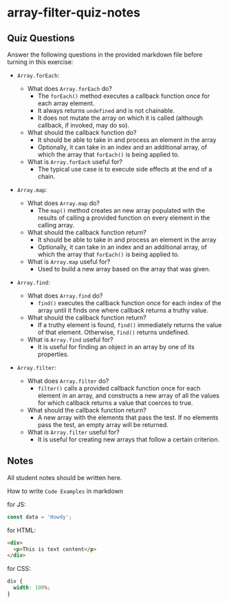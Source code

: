 # array-filter-quiz-notes

## Quiz Questions

Answer the following questions in the provided markdown file before turning in this exercise:

- `Array.forEach`:

  - What does `Array.forEach` do?
    - The `forEach()` method executes a callback function once for each array element.
    - It always returns `undefined` and is not chainable.
    - It does not mutate the array on which it is called (although callback, if invoked, may do so).
  - What should the callback function do?
    - It should be able to take in and process an element in the array
    - Optionally, it can take in an index and an additional array, of which the array that `forEach()` is being applied to.
  - What is `Array.forEach` useful for?
    - The typical use case is to execute side effects at the end of a chain.

- `Array.map`:

  - What does `Array.map` do?
    - The `map()` method creates an new array populated with the results of calling a provided function on every element in the calling array.
  - What should the callback function return?
    - It should be able to take in and process an element in the array
    - Optionally, it can take in an index and an additional array, of which the array that `forEach()` is being applied to.
  - What is `Array.map` useful for?
    - Used to build a new array based on the array that was given.

- `Array.find`:

  - What does `Array.find` do?
    - `find()` executes the callback function once for each index of the array until it finds one where callback returns a truthy value.
  - What should the callback function return?
    - If a truthy element is found, `find()` immediately returns the value of that element. Otherwise, `find()` returns undefined.
  - What is `Array.find` useful for?
    - It is useful for finding an object in an array by one of its properties.

- `Array.filter`:
  - What does `Array.filter` do?
    - `filter()` calls a provided callback function once for each element in an array, and constructs a new array of all the values for which callback returns a value that coerces to true.
  - What should the callback function return?
    - A new array with the elements that pass the test. If no elements pass the test, an empty array will be returned.
  - What is `Array.filter` useful for?
    - It is useful for creating new arrays that follow a certain criterion.

## Notes

All student notes should be written here.

How to write `Code Examples` in markdown

for JS:

```javascript
const data = 'Howdy';
```

for HTML:

```html
<div>
  <p>This is text content</p>
</div>
```

for CSS:

```css
div {
  width: 100%;
}
```
